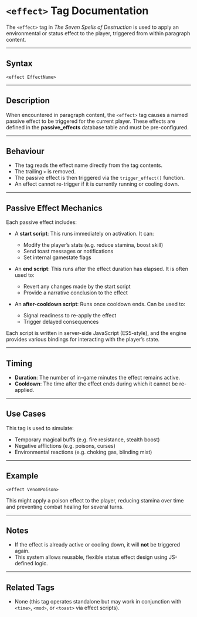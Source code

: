 # `<effect>` Tag Documentation

The `<effect>` tag in *The Seven Spells of Destruction* is used to apply an environmental or status effect to the player, triggered from within paragraph content.

---

## Syntax

```text
<effect EffectName>
```

---

## Description

When encountered in paragraph content, the `<effect>` tag causes a named passive effect to be triggered for the current player. These effects are defined in the **passive_effects** database table and must be pre-configured.

---

## Behaviour

- The tag reads the effect name directly from the tag contents.
- The trailing `>` is removed.
- The passive effect is then triggered via the `trigger_effect()` function.
- An effect cannot re-trigger if it is currently running or cooling down.

---

## Passive Effect Mechanics

Each passive effect includes:

- A **start script**: This runs immediately on activation. It can:
  - Modify the player’s stats (e.g. reduce stamina, boost skill)
  - Send toast messages or notifications
  - Set internal gamestate flags

- An **end script**: This runs after the effect duration has elapsed. It is often used to:
  - Revert any changes made by the start script
  - Provide a narrative conclusion to the effect

- An **after-cooldown script**: Runs once cooldown ends. Can be used to:
  - Signal readiness to re-apply the effect
  - Trigger delayed consequences

Each script is written in server-side JavaScript (ES5-style), and the engine provides various bindings for interacting with the player’s state.

---

## Timing

- **Duration**: The number of in-game minutes the effect remains active.
- **Cooldown**: The time after the effect ends during which it cannot be re-applied.

---

## Use Cases

This tag is used to simulate:

- Temporary magical buffs (e.g. fire resistance, stealth boost)
- Negative afflictions (e.g. poisons, curses)
- Environmental reactions (e.g. choking gas, blinding mist)

---

## Example

```text
<effect VenomPoison>
```

This might apply a poison effect to the player, reducing stamina over time and preventing combat healing for several turns.

---

## Notes

- If the effect is already active or cooling down, it will **not** be triggered again.
- This system allows reusable, flexible status effect design using JS-defined logic.

---

## Related Tags

- None (this tag operates standalone but may work in conjunction with `<time>`, `<mod>`, or `<toast>` via effect scripts).